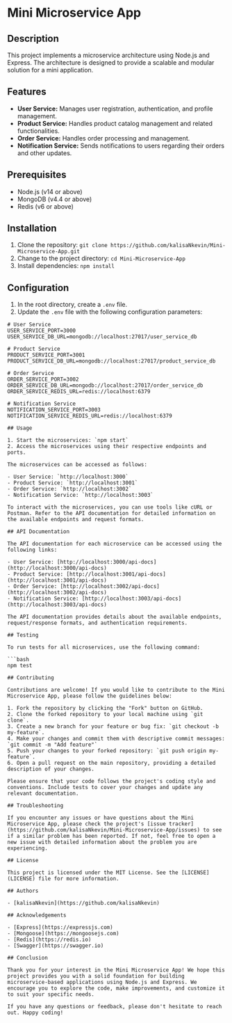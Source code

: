 # Mini Microservice App

## Description
This project implements a microservice architecture using Node.js and Express. The architecture is designed to provide a scalable and modular solution for a mini application.

## Features
- **User Service:** Manages user registration, authentication, and profile management.
- **Product Service:** Handles product catalog management and related functionalities.
- **Order Service:** Handles order processing and management.
- **Notification Service:** Sends notifications to users regarding their orders and other updates.

## Prerequisites
- Node.js (v14 or above)
- MongoDB (v4.4 or above)
- Redis (v6 or above)

## Installation
1. Clone the repository: `git clone https://github.com/kalisaNkevin/Mini-Microservice-App.git`
2. Change to the project directory: `cd Mini-Microservice-App`
3. Install dependencies: `npm install`

## Configuration
1. In the root directory, create a `.env` file.
2. Update the `.env` file with the following configuration parameters:

```plaintext
# User Service
USER_SERVICE_PORT=3000
USER_SERVICE_DB_URL=mongodb://localhost:27017/user_service_db

# Product Service
PRODUCT_SERVICE_PORT=3001
PRODUCT_SERVICE_DB_URL=mongodb://localhost:27017/product_service_db

# Order Service
ORDER_SERVICE_PORT=3002
ORDER_SERVICE_DB_URL=mongodb://localhost:27017/order_service_db
ORDER_SERVICE_REDIS_URL=redis://localhost:6379

# Notification Service
NOTIFICATION_SERVICE_PORT=3003
NOTIFICATION_SERVICE_REDIS_URL=redis://localhost:6379

## Usage

1. Start the microservices: `npm start`
2. Access the microservices using their respective endpoints and ports.

The microservices can be accessed as follows:

- User Service: `http://localhost:3000`
- Product Service: `http://localhost:3001`
- Order Service: `http://localhost:3002`
- Notification Service: `http://localhost:3003`

To interact with the microservices, you can use tools like cURL or Postman. Refer to the API documentation for detailed information on the available endpoints and request formats.

## API Documentation

The API documentation for each microservice can be accessed using the following links:

- User Service: [http://localhost:3000/api-docs](http://localhost:3000/api-docs)
- Product Service: [http://localhost:3001/api-docs](http://localhost:3001/api-docs)
- Order Service: [http://localhost:3002/api-docs](http://localhost:3002/api-docs)
- Notification Service: [http://localhost:3003/api-docs](http://localhost:3003/api-docs)

The API documentation provides details about the available endpoints, request/response formats, and authentication requirements.

## Testing

To run tests for all microservices, use the following command:

```bash
npm test

## Contributing

Contributions are welcome! If you would like to contribute to the Mini Microservice App, please follow the guidelines below:

1. Fork the repository by clicking the "Fork" button on GitHub.
2. Clone the forked repository to your local machine using `git clone`.
3. Create a new branch for your feature or bug fix: `git checkout -b my-feature`.
4. Make your changes and commit them with descriptive commit messages: `git commit -m "Add feature"`
5. Push your changes to your forked repository: `git push origin my-feature`.
6. Open a pull request on the main repository, providing a detailed description of your changes.

Please ensure that your code follows the project's coding style and conventions. Include tests to cover your changes and update any relevant documentation.

## Troubleshooting

If you encounter any issues or have questions about the Mini Microservice App, please check the project's [issue tracker](https://github.com/kalisaNkevin/Mini-Microservice-App/issues) to see if a similar problem has been reported. If not, feel free to open a new issue with detailed information about the problem you are experiencing.

## License

This project is licensed under the MIT License. See the [LICENSE](LICENSE) file for more information.

## Authors

- [kalisaNkevin](https://github.com/kalisaNkevin)

## Acknowledgements

- [Express](https://expressjs.com)
- [Mongoose](https://mongoosejs.com)
- [Redis](https://redis.io)
- [Swagger](https://swagger.io)

## Conclusion

Thank you for your interest in the Mini Microservice App! We hope this project provides you with a solid foundation for building microservice-based applications using Node.js and Express. We encourage you to explore the code, make improvements, and customize it to suit your specific needs.

If you have any questions or feedback, please don't hesitate to reach out. Happy coding!

